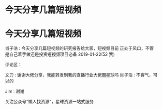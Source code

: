 # 今天分享几篇短视频

# 今天分享几篇短视频

肖子浩 : 今天分享几篇短视频的研究报告给大家，短视频目前 正处于风口，不管是自己着手做还是投资短视频项目必备 2019-01-22(52 赞)

评论区：

文刀 : 谢谢大佬分享，我能转发到我的直播行业大佬圈星球吗 肖子浩 : 不客气，可以的

Jim : 谢谢

关注公众号"懒人找资源"，星球资源一站式服务